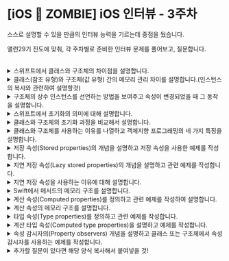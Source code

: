 # [iOS 🧟 ZOMBIE] iOS 인터뷰 - 3주차

스스로 설명할 수 있을 만큼의 인터뷰 능력을 기르는데 중점을 뒀습니다.

앨런29기 진도에 맞춰, 각 주차별로 준비한 인터뷰 문제를 풀어보고, 질문합니다.

<br>

<details>
<summary>스위프트에서 클래스와 구조체의 차이점을 설명합니다.</summary>

```swift
//클래스의 인스턴스는 참조타입, 구조체는 값타입
//각자 인스턴스는 각각 힙과 스택에 할당된다.
// 빠르기는 당연히 참조가 아닌 구조체가 빠르다.
```
</details>

<details>
<summary>클래스(참조 유형)와 구조체(값 유형) 간의 메모리 관리 차이를 설명합니다.(인스턴스의 복사와 관련하여 설명할것)</summary>

```swift
//위에서 다 썼는데...
//데이터 영역에 frame이 있다. 
```
</details>


<details>
<summary>구조체의 상수 인스턴스를 선언하는 방법을 보여주고 속성이 변경되었을 때 그 동작을 설명합니다.</summary>

```swift
//let으로 구조체의 인스턴스를 선언하면 해당 속성을 변경할 수 없다.
//but 클래스는 참조라 가능!
struct T1 {
  var faker = 99999
}

let T1 = T1()
//T1.faker = 99 이러면 에러난다고!
//
```
</details>


<details>
<summary>스위프트에서 초기화의 의미에 대해 설명합니다.</summary>

```swift
//속성에 초기값, 디폴트값을 할당해서 클래스 또는 구조체의 요소를 설정하는 것
// init 생성자로 보통 이루어진다
// 아무것도 안건들면 클래스는 기본 생성자, 구조체는 기본 생성자 + 멤버와이즈 생성자가 자동으로 들어간다.
```
</details>


<details>
<summary>클래스와 구조체의 초기화 과정을 비교해서 설명합니다.</summary>

```swift
//생성자로 인스턴스를 만들었다!
// 클래스는 인스턴스를 생성한 변수에 힙 인스턴스 주소가 담기고, 따라가보면 힙에서도 데이터 영역의 frame을 가리키고 있다.
// 생성자 함수에서 정의했듯이, 생성자 함수 콜을 만나면 코드 영역에서 힙으로 인스턴스 변수에 담긴 주소를 타고 넘어가면, 해당 힙에서 변수들을 생성자에서 정의한대로 초기화한다.
//but 구조체 같은 경우 코드 영역에서 생성자를 콜해서 생성자가 스택에 쌓이면, 여기서 바로 프로퍼티에 초기화가 일어난다. 
```
</details>


<details>
<summary>클래스와 구조체를 사용하는 이유를 나열하고 객체지향 프로그래밍의 네 가지 특징을 설명합니다.</summary>

```swift
//갭상추다
//캡슐화, 상속화, 추상화, 다형성
```
</details>


<details>
<summary>저장 속성(Stored properties)의 개념을 설명하고 저장 속성을 사용한 예제를 작성합니다.</summary>

```swift
//저장 속성은 클래스나 구조체나 할 것 없이 인스턴스에 소속된 특성이다.
//상수나 변수로 선언가능하다.
class T1 {
  var faker = "god"
}

print(T1.faker)
```
</details>


<details>
<summary>지연 저장 속성(Lazy stored properties)의 개념을 설명하고 관련 예제를 작성합니다.</summary>

```swift
//답변
```
</details>


<details>
<summary>지연 저장 속성을 사용하는 이유에 대해 설명합니다.</summary>

```swift
//처음 접근할 때 초기화가 일어난다(메모리 낭비 방지)
struct IPhone {
    var name: String
    init(name: String) {
        self.name = name
        print("\(name)는 IPhone을 갖고 있습니다")
    }
}

class Person {
    let name: String = "Daniel"
    var age: Int = 30
    lazy var phone = IPhone(name: name)
}
```
</details>


<details>
<summary>Swift에서 메서드의 메모리 구조를 설명합니다.</summary>

```swift
//일반적으로 메서드가 처음 호출되면 해당 메서드의 실행을 위해 스택에 쌓인다.
// 클래스 메서드는 메모리 영역의 frame에서 코드 영역으로 직접 pointed된다.
```
</details>


<details>
<summary>계산 속성(Computed properties)를 정의하고 관련 예제를 작성하여 설명합니다.</summary>

```swift
//속성의 호출 시점 또는 설정 시점에 액션이 일어나도록 프로퍼티 정의에서 get과 set을 설정하는 프로퍼티.

struct Rect {
	...
    
    var center: Point {
        get {
            let centerX = origin.x + (size.width / 2)
            let centerY = origin.y + (size.height / 2)
            return Point(x: centerX, y: centerY)
        }
        set(newCenter) {
            origin.x = newCenter.x - (size.width / 2)
            origin.y = newCenter.y - (size.height / 2)
        }
    }
    
    ...
}

//newValue를 사용하는 것이 좋다
```
</details>


<details>
<summary>계산 속성의 메모리 구조를 설명합니다.</summary>

```swift
//결국 저녀석도 성격은 메서드에 가깝기 때문에 데이터 영역에서 직접 코드로 pointed 되어있다.
```
</details>


<details>
<summary>타입 속성(Type properties)를 정의하고 관련 예제를 작성합니다.</summary>

```swift
//static 영역 즉 데이터 영역에 정의된 타입 frame에 직접 저장되는 프로퍼티
//타입에서 직접 사용 가능
class Human {
    static let name: String = "jinyong"     // 저장 타입 프로퍼티
    static var alias: String {             // 연산 타입 프로퍼티
        return name + "은 뭘로 이루어져 있나"
    }
}
```
</details>


<details>
<summary>계산 타입 속성(Computed type properties)을 설명하고 예제를 작성합니다.</summary>

```swift
//위에 참고
//이녀석도 마찬가지로 타입에서 직접 사용 가능하다. 나머지는 그냥 타입 속성과 별반 차이가 없다.
```
</details>


<details>
<summary>속성 감시자의(Property observers) 개념을 설명하고 클래스 또는 구조체에서 속성 감시자를 사용하는 예제를 작성합니다.</summary>

```swift
//계산 프로퍼티와 비슷하게 set을 이용해서 해당 프로퍼티가 설정되기 전 그리고 설정되기 후의 액션을 지정할 수 있다.

var name: String = "tempt" {
    willSet {
        print(newValue)
    }
    
    didSet {
        print(oldValue)
    }
}
```
</details>





<details>
<summary>추가할 질문이 있다면 해당 양식 복사해서 붙여넣을 것!</summary>

```swift
//답변
```
</details>

